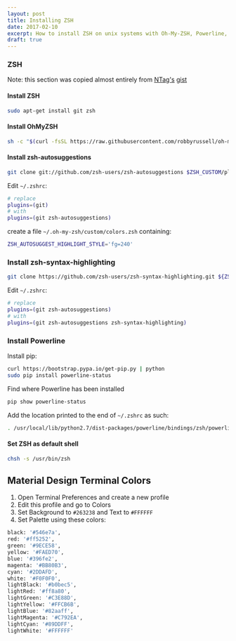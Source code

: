 ```yaml
---
layout: post
title: Installing ZSH
date: 2017-02-10
excerpt: How to install ZSH on unix systems with Oh-My-ZSH, Powerline, and a material design color palette.
draft: true
---
```


### ZSH

Note: this section was copied almost entirely from [NTag's](https://github.com/NTag) [gist](https://gist.github.com/NTag/39a27aea87aeabe54c09)


#### Install ZSH

```bash
sudo apt-get install git zsh
```

#### Install OhMyZSH

```bash
sh -c "$(curl -fsSL https://raw.githubusercontent.com/robbyrussell/oh-my-zsh/master/tools/install.sh)"
```

#### Install zsh-autosuggestions

```bash
git clone git://github.com/zsh-users/zsh-autosuggestions $ZSH_CUSTOM/plugins/zsh-autosuggestions
```

Edit `~/.zshrc`:

```bash
# replace
plugins=(git)
# with
plugins=(git zsh-autosuggestions)
```

create a file `~/.oh-my-zsh/custom/colors.zsh` containing:

```bash
ZSH_AUTOSUGGEST_HIGHLIGHT_STYLE='fg=240'
```

### Install zsh-syntax-highlighting

```bash
git clone https://github.com/zsh-users/zsh-syntax-highlighting.git ${ZSH_CUSTOM:-~/.oh-my-zsh/custom}/plugins/zsh-syntax-highlighting
```

Edit `~/.zshrc`:

```bash
# replace
plugins=(git zsh-autosuggestions)
# with
plugins=(git zsh-autosuggestions zsh-syntax-highlighting)
```

### Install Powerline

Install pip:

```bash
curl https://bootstrap.pypa.io/get-pip.py | python
sudo pip install powerline-status
```
Find where Powerline has been installed

```bash
pip show powerline-status
```

Add the location printed to the end of `~/.zshrc` as such:

```bash
. /usr/local/lib/python2.7/dist-packages/powerline/bindings/zsh/powerline.zsh
```

#### Set ZSH as default shell

```bash
chsh -s /usr/bin/zsh
```

## Material Design Terminal Colors

1. Open Terminal Preferences and create a new profile
2. Edit this profile and go to Colors
3. Set Background to `#263238` and Text to `#FFFFFF`
4. Set Palette using these colors:

```bash
black: '#546e7a',
red: '#ff5252',
green: '#9ECE58',
yellow: '#FAED70',
blue: '#396fe2',
magenta: '#BB80B3',
cyan: '#2DDAFD',
white: '#F0F0F0',
lightBlack: '#b0bec5',
lightRed: '#ff8a80',
lightGreen: '#C3E88D',
lightYellow: '#FFCB6B',
lightBlue: '#82aaff',
lightMagenta: '#C792EA',
lightCyan: '#89DDFF',
lightWhite: '#FFFFFF'
```
